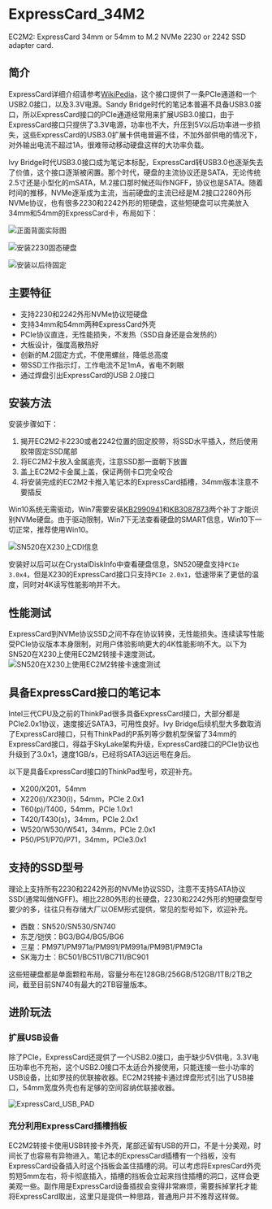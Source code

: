 # ExpressCard_34M2

EC2M2: ExpressCard 34mm or 54mm to M.2 NVMe 2230 or 2242 SSD adapter card.

## 简介

ExpressCard详细介绍请参考[WikiPedia](https://en.wikipedia.org/wiki/ExpressCard)，这个接口提供了一条PCIe通道和一个USB2.0接口，以及3.3V电源。Sandy Bridge时代的笔记本普遍不具备USB3.0接口，所以ExpressCard接口的PCIe通道经常用来扩展USB3.0接口，由于ExpressCard接口只提供了3.3V电源，功率也不大，升压到5V以后功率进一步损失，这些ExpressCard的USB3.0扩展卡供电普遍不佳，不加外部供电的情况下，对外输出电流不超过1A，很难带动移动硬盘这样的大功率负载。

Ivy Bridge时代USB3.0接口成为笔记本标配，ExpressCard转USB3.0也逐渐失去了价值，这个接口逐渐被闲置。那个时代，硬盘的主流协议还是SATA，无论传统2.5寸还是小型化的mSATA，M.2接口那时候还叫作NGFF，协议也是SATA。随着时间的推移，NVMe逐渐成为主流，当前硬盘的主流已经是M.2接口2280外形NVMe协议，也有很多2230和2242外形的短硬盘，这些短硬盘可以完美放入34mm和54mm的ExpressCard卡，布局如下：

![正面背面实际图](image/230623-正面背面实际图.jpg "正面背面实际图")

![安装2230固态硬盘](image/230623-安装2230固态硬盘.jpg "安装2230固态硬盘")

![安装以后待固定](image/230623-安装以后待固定.jpg "安装以后待固定")

## 主要特征

- 支持2230和2242外形NVMe协议短硬盘
- 支持34mm和54mm两种ExpressCard外壳
- PCIe协议直连，无性能损失，不发热（SSD自身还是会发热的）
- 大板设计，强度高散热好
- 创新的M.2固定方式，不使用螺丝，降低总高度
- 带SSD工作指示灯，工作电流不足1mA，省电不刺眼
- 通过焊盘引出ExpressCard的USB 2.0接口

## 安装方法

安装步骤如下：

1. 揭开EC2M2卡2230或者2242位置的固定胶带，将SSD水平插入，然后使用胶带固定SSD尾部
2. 将EC2M2卡放入金属底壳，注意SSD那一面朝下放置
3. 盖上EC2M2卡金属上盖，保证两侧卡口完全咬合
4. 将安装完成的EC2M2卡推入笔记本的ExpressCard插槽，34mm版本注意不要插反

Win10系统无需驱动，Win7需要安装[KB2990941](driver/Win7_NVMe_Driver/x64/Windows6.1-KB2990941-v3-x64.msu)和[KB3087873](driver/Win7_NVMe_Driver/x64/Windows6.1-KB3087873-v2-x64.msu)两个补丁才能识别NVMe硬盘。由于驱动限制，Win7下无法查看硬盘的SMART信息，Win10下一切正常，推荐使用Win10。

![SN520在X230上CDI信息](image/230620-SN520在X230上CDI信息.png "230620-SN520在X230上CDI信息")

安装好以后可以在CrystalDiskInfo中查看硬盘信息，SN520硬盘支持`PCIe 3.0x4`，但是X230的ExpressCard接口只支持`PCIe 2.0x1`，低速带来了更低的温度，同时对4K读写性能影响并不大。

## 性能测试

ExpressCard到NVMe协议SSD之间不存在协议转换，无性能损失。连续读写性能受PCIe协议版本本身限制，对用户体验影响更大的4K性能影响不大。以下为SN520在X230上使用EC2M2转接卡速度测试。
![SN520在X230上使用EC2M2转接卡速度测试](image/230620-SN520在X230上使用EC2M2转接卡速度测试.png "SN520在X230上使用EC2M2转接卡速度测试")

## 具备ExpressCard接口的笔记本

Intel三代CPU及之前的ThinkPad很多具备ExpressCard接口，大部分都是PCIe2.0x1协议，速度接近SATA3，可用性良好。Ivy Bridge后续机型大多数取消了ExpressCard接口，只有ThinkPad的P系列等少数机型保留了34mm的ExpressCard接口，得益于SkyLake架构升级，ExpressCard接口的PCIe协议也升级到了3.0x1，速度1GB/s，已经将SATA3远远甩在身后。

以下是具备ExpressCard接口的ThinkPad型号，欢迎补充。

- X200/X201，54mm
- X220(i)/X230(i)，54mm，PCIe 2.0x1
- T60(p)/T400，54mm，PCIe 1.0x1
- T420/T430(s)，34mm，PCIe 2.0x1
- W520/W530/W541，34mm，PCIe 2.0x1
- P50/P51/P70/P71，34mm，PCIe3.0x1

## 支持的SSD型号

理论上支持所有2230和2242外形的NVMe协议SSD，注意不支持SATA协议SSD(通常叫做NGFF)。相比2280外形的长硬盘，2230和2242外形的短硬盘型号要少的多，往往只有存储大厂以OEM形式提供，常见的型号如下，欢迎补充。

- 西数：SN520/SN530/SN740
- 东芝/铠侠：BG3/BG4/BG5/BG6
- 三星：PM971/PM971a/PM991/PM991a/PM9B1/PM9C1a
- SK海力士：BC501/BC511/BC711/BC901

这些短硬盘都是单面颗粒布局，容量分布在128GB/256GB/512GB/1TB/2TB之间，截至目前SN740有最大的2TB容量版本。

## 进阶玩法

### 扩展USB设备

除了PCIe，ExpressCard还提供了一个USB2.0接口，由于缺少5V供电，3.3V电压功率也不充裕，这个USB2.0接口不太适合外接使用，只能连接一些小功率的USB设备，比如罗技的优联接收器。EC2M2转接卡通过焊盘形式引出了USB接口，54mm宽度外壳也有足够的空间容纳优联接收器。

![ExpressCard_USB_PAD](image/230620-ExpressCard_USB_PAD.png "ExpressCard_USB_PAD")

### 充分利用ExpressCard插槽挡板

EC2M2转接卡使用USB转接卡外壳，尾部还留有USB的开口，不是十分美观，时间长了也容易有异物进入。笔记本的ExpressCard插槽有一个挡板，没有ExpressCard设备插入时这个挡板会盖住插槽的洞。可以考虑将ExpresCard外壳剪短5mm左右，将卡彻底插入，插槽的挡板会立起来挡住插槽的洞口，这样会更美观一些。副作用是ExpressCard设备插拔会变得非常麻烦，需要拆掉掌托才能将ExpressCard取出，这里只是提供一种思路，普通用户并不推荐这样做。